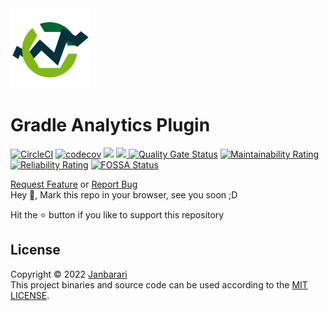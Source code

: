 <img src="plugin-logo.png" alt="plugin logo" width="128"/>

# Gradle Analytics Plugin
[![CircleCI](https://circleci.com/gh/janbarari/gradle-analytics-plugin/tree/develop.svg?style=svg)](https://circleci.com/gh/janbarari/gradle-analytics-plugin/tree/develop)
[![codecov](https://codecov.io/gh/janbarari/gradle-analytics-plugin/branch/develop/graph/badge.svg)](https://codecov.io/gh/janbarari/gradle-analytics-plugin)
<img src="https://img.shields.io/github/license/janbarari/gradle-analytics-plugin.svg?label=License"/>
<a href="https://sonarcloud.io/project/overview?id=janbarari_gradle-analytics-plugin">
<img height=22px src="https://sonarcloud.io/images/project_badges/sonarcloud-orange.svg"/>
</a>
[![Quality Gate Status](https://sonarcloud.io/api/project_badges/measure?project=janbarari_gradle-analytics-plugin&metric=alert_status)](https://sonarcloud.io/dashboard?id=janbarari_gradle-analytics-plugin)
[![Maintainability Rating](https://sonarcloud.io/api/project_badges/measure?project=janbarari_gradle-analytics-plugin&metric=sqale_rating)](https://sonarcloud.io/dashboard?id=janbarari_gradle-analytics-plugin)
[![Reliability Rating](https://sonarcloud.io/api/project_badges/measure?project=janbarari_gradle-analytics-plugin&metric=reliability_rating)](https://sonarcloud.io/dashboard?id=janbarari_gradle-analytics-plugin)
[![FOSSA Status](https://app.fossa.com/api/projects/git%2Bgithub.com%2Fjanbarari%2Fgradle-analytics-plugin.svg?type=small)](https://app.fossa.com/projects/git%2Bgithub.com%2Fjanbarari%2Fgradle-analytics-plugin?ref=badge_small)



<a href="https://github.com/janbarari/gradle-analytics-plugin/issues/new?title=RF:">Request Feature</a> or <a href="https://github.com/janbarari/gradle-analytics-plugin/issues/new?title=RB:">Report Bug</a>
<br />
Hey 👋, Mark this repo in your browser, see you soon ;D

Hit the ⭐ button if you like to support this repository

License
---
Copyright © 2022 [Janbarari](https://github.com/janbarari)  
This project binaries and source code can be used according to the [MIT LICENSE](https://github.com/janbarari/gradle-analytics-plugin/blob/main/LICENSE).
